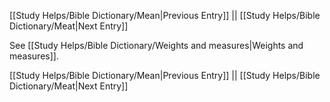 [[Study Helps/Bible Dictionary/Mean|Previous Entry]]  ||  [[Study Helps/Bible Dictionary/Meat|Next Entry]]

 See [[Study Helps/Bible Dictionary/Weights and measures|Weights and measures]].

[[Study Helps/Bible Dictionary/Mean|Previous Entry]]  ||  [[Study Helps/Bible Dictionary/Meat|Next Entry]]
